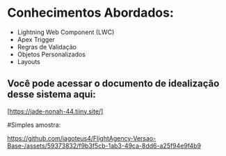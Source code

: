 # Conhecimentos Abordados:
- Lightning Web Component (LWC)
- Apex Trigger
- Regras de Validação
- Objetos Personalizados
- Layouts

## Você pode acessar o documento de idealização desse sistema aqui: 
 [https://jade-nonah-44.tiiny.site/]

#Simples amostra:

https://github.com/iagoteus4/FlightAgency-Versao-Base-/assets/59373832/f9b3f5cb-1ab3-49ca-8dd6-a25f94e9f4b9



